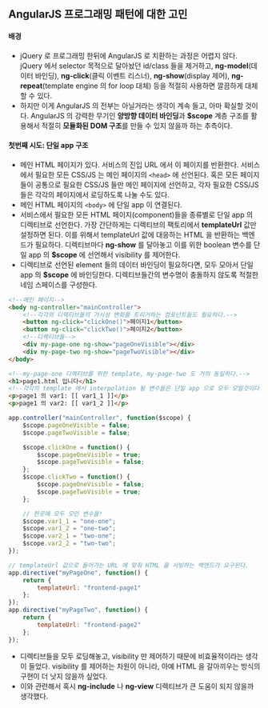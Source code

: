 ## AngularJS 프로그래밍 패턴에 대한 고민
#### 배경
* jQuery 로 프로그래밍 한뒤에 AngularJS 로 치환하는 과정은 어렵지 않다. jQuery 에서 selector 목적으로 달아놨던 id/class 들을 제거하고, **ng-model**(데이터 바인딩), **ng-click**(클릭 이벤트 리스너), **ng-show**(display 제어), **ng-repeat**(template engine 의 for loop 대체) 등을 적절히 사용하면 깔끔하게 대체할 수 있다.
* 하지만 이게 AngularJS 의 전부는 아닐거라는 생각이 계속 들고, 아마 확실할 것이다. AngularJS 의 강력한 무기인 **양방향 데이터 바인딩**과 **$scope** 계층 구조를 활용해서 적절히 **모듈화된 DOM 구조**를 만들 수 있지 않을까 하는 추측이다.

#### 첫번째 시도: 단일 app 구조
* 메인 HTML 페이지가 있다. 서비스의 진입 URL 에서 이 페이지를 반환한다. 서비스에서 필요한 모든 CSS/JS 는 메인 페이지의 `<head>` 에 선언된다. 혹은 모든 페이지들이 공통으로 필요한 CSS/JS 들만 메인 페이지에 선언하고, 각자 필요한 CSS/JS 들은 각각의 페이지에서 로딩하도록 나눌 수도 있다. 
* 메인 HTML 페이지의 `<body>` 에 단일 app 이 연결된다.
* 서비스에서 필요한 모든 HTML 페이지(component)들을 종류별로 단일 app 의 디렉티브로 선언한다. 가장 간단하게는 디렉티브의 팩토리에서 **templateUrl** 값만 설정하면 된다. 이를 위해서 templateUrl 값에 대응하는 HTML 을 반환하는 백엔드가 필요하다. 디렉티브마다 **ng-show** 를 달아놓고 이를 위한 boolean 변수를 단일 app 의 **$scope** 에 선언해서 visibility 를 제어한다.
* 디렉티브로 선언된 element 들의 데이터 바인딩이 필요하다면, 모두 모아서 단일 app 의 **$scope** 에 바인딩한다. 디렉티브들간의 변수명이 충돌하지 않도록 적절한 네임 스페이스를 구성한다.

```html
<!--메인 페이지-->
<body ng-controller="mainController">
    <!--각각의 디렉티브들의 가시성 변화를 트리거하는 컴포넌트들도 필요하다.-->
    <button ng-click="clickOne()">페이지1</button>
    <button ng-click="clickTwo()">페이지2</button>
    <!--디렉티브들-->
    <div my-page-one ng-show="pageOneVisible"></div>
    <div my-page-two ng-show="pageTwoVisible"></div>
</body>
```
```html
<!--my-page-one 디렉티브를 위한 template, my-page-two 도 거의 동일하다.-->
<h1>page1.html 입니다</h1>
<!--각각의 template 에서 interpolation 될 변수들은 단일 app 으로 모두 모일것이다.-->
<p>page1 의 var1: [[ var1_1 ]]</p>
<p>page1 의 var2: [[ var1_2 ]]</p>
```
```javascript
app.controller("mainController", function($scope) {
    $scope.pageOneVisible = false;
    $scope.pageTwoVisible = false;

    $scope.clickOne = function() {
        $scope.pageOneVisible = true;
        $scope.pageTwoVisible = false;
    };
    $scope.clickTwo = function() {
        $scope.pageOneVisible = false;
        $scope.pageTwoVisible = true;
    };

    // 한곳에 모두 모인 변수들!
    $scope.var1_1 = "one-one";
    $scope.var1_2 = "one-two";
    $scope.var2_1 = "two-one";
    $scope.var2_2 = "two-two";
});

// templateUrl 값으로 들어가는 URL 에 맞춰 HTML 을 서빙하는 백엔드가 요구된다.
app.directive("myPageOne", function() {
    return {
        templateUrl: "frontend-page1"
    };
});
app.directive("myPageTwo", function() {
    return {
        templateUrl: "frontend-page2"
    };
});
```
* 디렉티브들을 모두 로딩해놓고, visibility 만 제어하기 때문에 비효율적이라는 생각이 들었다. visibility 를 제어하는 차원이 아니라, 아예 HTML 을 갈아끼우는 방식의 구현이 더 낫지 않을까 싶었다.
* 이와 관련해서 혹시 **ng-include** 나 **ng-view** 디렉티브가 큰 도움이 되지 않을까 생각했다.